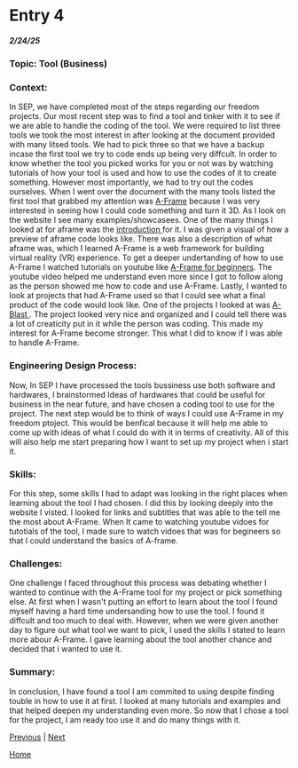 # Entry 4
##### 2/24/25

### Topic: Tool (Business)

### Context: 
<p> In SEP, we have completed most of the steps regarding our freedom projects. Our most recent step was to find a tool and tinker with it to see if we are able to handle the coding of the tool. We were required to list three tools we took the most interest in after looking at the document provided with many litsed tools. We had to pick three so that we have a backup incase the first tool we try to code ends up being very diffcult. In order to know whether the tool you picked works for you or not was by watching tutorials of how your tool is used and how to use the codes of it to create something. However most importantly, we had to try out the codes ourselves. When I went over the document with the many tools listed the first tool that grabbed my attention was <a href="https://aframe.io/" > A-Frame</a> because I was very interested in seeing how I could code something and turn it 3D. As I look on the website I see many examples/showcasees. One of the many things I looked at for aframe was the <a href="https://aframe.io/docs/1.7.0/introduction/"> introduction </a> for it. I was given a visual of how a preview of aframe code looks like. There was also a description of what aframe was, which I learned A-Frame is a web framework for building virtual reality (VR) experience. To get a deeper undertanding of how to use A-Frame I watched tutorials on youtube like <a href="https://www.youtube.com/watch?v=-Q_FIByQUAI&list=PLP3KjR1TMw7ekqC4o5gy0rR4odw7Jga84"> A-Frame for beginners</a>. The youtube video helped me understand even more since I got to follow along as the person showed me how to code and use A-Frame. Lastly, I wanted to look at projects that had A-Frame used so that I could see what a final product of the code would look like. One of the projects I looked at was <a href="https://aframe.io/a-blast/"> A-Blast </a>. The project looked very nice and organized and I could tell there was a lot of creaticity put in it while the person was coding. This made my interest for A-Frame become stronger. This what I did to know if I was able to handle A-Frame.
</p>

### Engineering Design Process: 
<p> Now, In SEP I have processed the tools bussiness use both software and hardwares, I brainstormed Ideas of hardwares that could be useful for business in the near future, and have chosen a coding tool to use for the project. The next step would be to think of ways I could use A-Frame in my freedom ptoject. This would be benfical because it will help me able to come up with ideas of what I could do with it in terms of creativity. All of this will also help me start preparing how I want to set up my project when i start it.   </p>

### Skills: 
<p> For this step, some skills I had to adapt was looking in the right places when learning about the tool I had chosen. I did this by looking deeply into the website I visted. I looked for links and subtitles that was able to the tell me the most about A-Frame. When It came to watching youtube vidoes for tutotials of the tool, I made sure to watch vidoes that was for begineers so that I could understand the basics of A-frame. </p>

### Challenges: 
<p>One challenge I faced throughout this process was debating whether I wanted to continue with the A-Frame tool for my project or pick something else. At first when I wasn't putting an effort to learn about the tool I found myself having a hard time undersanding how to use the tool. I found it diffcult and too much to deal with. However, when we were given another day to figure out what tool we want to pick, I used the skills I stated to learn more abour A-Frame. I gave learning about the tool another chance and decided that i wanted to use it. </p>

### Summary:
<p>In conclusion, I have found a tool I am commited to using despite finding touble in how to use it at first. I looked at many tutorials and examples and that helped deepen my understanding even more. So now that I chose a tool for the project, I am ready too use it and do many things with it. </p>

[Previous](entry03.md) | [Next](entry05.md)

[Home](../README.md)
